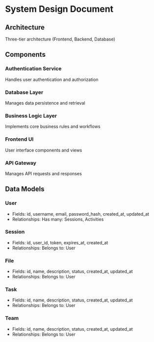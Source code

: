 # System Design Document

## Architecture
Three-tier architecture (Frontend, Backend, Database)

## Components
### Authentication Service
Handles user authentication and authorization

### Database Layer
Manages data persistence and retrieval

### Business Logic Layer
Implements core business rules and workflows

### Frontend UI
User interface components and views

### API Gateway
Manages API requests and responses

## Data Models
### User
- Fields: id, username, email, password_hash, created_at, updated_at
- Relationships: Has many: Sessions, Activities

### Session
- Fields: id, user_id, token, expires_at, created_at
- Relationships: Belongs to: User

### File
- Fields: id, name, description, status, created_at, updated_at
- Relationships: Belongs to: User

### Task
- Fields: id, name, description, status, created_at, updated_at
- Relationships: Belongs to: User

### Team
- Fields: id, name, description, status, created_at, updated_at
- Relationships: Belongs to: User

